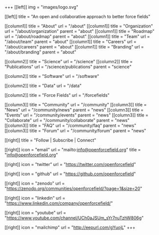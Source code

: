 +++
[[left]]
  img = "images/logo.svg"

[[left]]
  title = "An open and collaborative approach to better force fields"

[[column1]]
  title = "About"
  url = "/about"
  [[column1]]
    title = "Organization"
    url = "/about/organization"
    parent = "about"
  [[column1]]
    title = "Roadmap"
    url = "/about/roadmap"
    parent = "about"
  [[column1]]
    title = "Team"
    url = "/about/team"
    parent = "about"
  [[column1]]
    title = "Careers"
    url = "/about/careers"
    parent = "about"
  [[column1]]
    title = "Branding"
    url = "/about/branding"
    parent = "about"

[[column2]]
  title = "Science"
  url = "/science"
  [[column2]]
    title = "Publications"
    url = "/science/publications"
    parent = "science"

[[column2]]
  title = "Software"
  url = "/software"

[[column2]]
  title = "Data"
  url = "/data"

[[column2]]
  title = "Force Fields"
  url = "/forcefields"

[[column3]]
  title = "Community"
  url = "/community"
  [[column3]]
    title = "News"
    url = "/community/news"
    parent = "news"
  [[column3]]
    title = "Events"
    url = "/community/events"
    parent = "news"
  [[column3]]
    title = "Collaborate"
    url = "/community/collaborate"
    parent = "news"  
  [[column3]]
    title = "FAQ"
    url = "/community/faq"
    parent = "news"  
  [[column3]]
    title = "Forum"
    url = "/community/forum"
    parent = "news"

[[right]]
  title = "Follow | Subscribe | Connect"

[[right]]
  icon = "email"
  url = "mailto:info@openforcefield.org"
  title = "info@openforcefield.org"

[[right]]
  icon = "twitter"
  url = "https://twitter.com/openforcefield"

[[right]]
  icon = "github"
  url = "https://github.com/openforcefield"

[[right]]
  icon = "zenodo"
  url = "https://zenodo.org/communities/openforcefield/?page=1&size=20"

[[right]]
  icon = "linkedin"
  url = "https://www.linkedin.com/company/openforcefield/"

[[right]]
  icon = "youtube"
  url = "https://www.youtube.com/channel/UCh0aJSUm_sYr7nuTzhW806g"

[[right]]
  icon = "mailchimp"
  url = "http://eepurl.com/gYuojL"
+++
